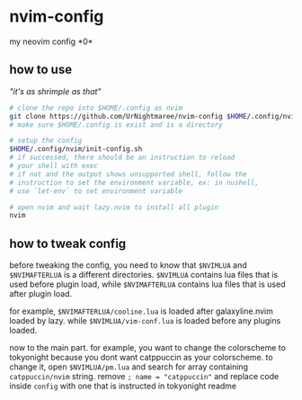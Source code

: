 # nvim-config
my neovim config \*0\*

## how to use
*"it's as shrimple as that"*
```bash
# clone the repo into $HOME/.config as nvim
git clone https://github.com/UrNightmaree/nvim-config $HOME/.config/nvim
# make sure $HOME/.config is exist and is a directory

# setup the config
$HOME/.config/nvim/init-config.sh
# if successed, there should be an instruction to reload
# your shell with exec
# if not and the output shows unsupported shell, follow the
# instruction to set the environment variable, ex: in nushell,
# use `let-env` to set environment variable

# open nvim and wait lazy.nvim to install all plugin
nvim
```

## how to tweak config
before tweaking the config, you need to know that `$NVIMLUA` and `$NVIMAFTERLUA` is a different directories.
`$NVIMLUA` contains lua files that is used before plugin load, while
`$NVIMAFTERLUA` contains lua files that is used after plugin load.

for example, `$NVIMAFTERLUA/cooline.lua` is loaded after galaxyline.nvim loaded by lazy. while `$NVIMLUA/vim-conf.lua` is loaded before any plugins loaded.

now to the main part. for example, you want to change the colorscheme to tokyonight because you dont want catppuccin as your colorscheme. to change it, open `$NVIMLUA/pm.lua` and search for array containing `catppuccin/nvim` string. remove `; name = "catppuccin"` and replace code inside `config` with one that is instructed in tokyonight readme
